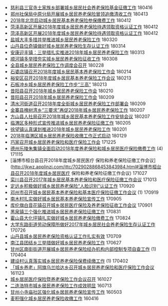 - [慈利县三官寺土家族乡部署城乡居民社会养老保险基金征缴工作](http://jkwz.applinzi.com/ittc/7092606554576782346.html#慈利县三官寺土家族乡部署城乡居民社会养老保险基金征缴工作)  180416 
- [郑州社保局中原分局开展城乡居民养老保险冒领追缴清收工作](http://jkwz.applinzi.com/ittc/7091514920615281680.html#郑州社保局中原分局开展城乡居民养老保险冒领追缴清收工作)  180413 
- [2018年北京启动城乡居民基本养老保险参保缴费工作](http://jkwz.applinzi.com/ittc/7091040425295217680.html#2018年北京启动城乡居民基本养老保险参保缴费工作)  180412 
- [菏泽高新区开展2018年度城乡居民养老保险待遇领取资格认证工作](http://jkwz.applinzi.com/ittc/7091037387025286150.html#菏泽高新区开展2018年度城乡居民养老保险待遇领取资格认证工作)  180412 
- [菏泽高新区开展2018年度城乡居民养老保险待遇领取资格认证工作](http://jkwz.applinzi.com/ittc/7090957218365309963.html#菏泽高新区开展2018年度城乡居民养老保险待遇领取资格认证工作)  180412 
- [盐城大丰多措并举推进城乡居民养老保险工作](http://jkwz.applinzi.com/ittc/7082506982244484102.html#盐城大丰多措并举推进城乡居民养老保险工作)  180320 
- [山丹县位奇镇做好城乡居民养老保险生存认证工作](http://jkwz.applinzi.com/ittc/7080267307576460298.html#山丹县位奇镇做好城乡居民养老保险生存认证工作)  180314 
- [安康迎丰镇：三举措扎实推进2018年城乡居民养老保险工作](http://jkwz.applinzi.com/ittc/7079923079260406801.html#安康迎丰镇：三举措扎实推进2018年城乡居民养老保险工作)  180313 
- [顺河镇多举措夯实城乡居民养老保险征收工作](http://jkwz.applinzi.com/ittc/7078025900761547793.html#顺河镇多举措夯实城乡居民养老保险征收工作)  180308 
- [全县城乡居民养老保险工作调度会召开](http://jkwz.applinzi.com/ittc/7074994737839080465.html#全县城乡居民养老保险工作调度会召开)  180228 
- [石婆店镇召开2018年度城乡居民基本养老保险工作会](http://jkwz.applinzi.com/ittc/7069851599617147920.html#石婆店镇召开2018年度城乡居民基本养老保险工作会)  180214 
- [裕安区召开2018年度城乡居民基本养老保险工作会议](http://jkwz.applinzi.com/ittc/7069589768386380816.html#裕安区召开2018年度城乡居民基本养老保险工作会议)  180213 
- [石板冲乡城乡居民养老保险工作步“三高”](http://jkwz.applinzi.com/ittc/7069580724913308682.html#石板冲乡城乡居民养老保险工作步“三高”)  180213 
- [昔阳县召开2018年城乡居民养老保险工作会](http://jkwz.applinzi.com/ittc/7068385971840484369.html#昔阳县召开2018年城乡居民养老保险工作会)  180210 
- [昔阳县召开2018年城乡居民养老保险工作会](http://jkwz.applinzi.com/ittc/7068119543694492679.html#昔阳县召开2018年城乡居民养老保险工作会)  180209 
- [清水河街道召开2018年度全街城乡居民养老保险工作部署会](http://jkwz.applinzi.com/ittc/7068110755121857553.html#清水河街道召开2018年度全街城乡居民养老保险工作部署会)  180209 
- [金寨县槐树湾乡“三要求”再促2018年城乡居民养老保险工作](http://jkwz.applinzi.com/ittc/7067363402278503430.html#金寨县槐树湾乡“三要求”再促2018年城乡居民养老保险工作)  180207 
- [方山县人社局召开2018年城乡居民基本养老保险工作安排会议](http://jkwz.applinzi.com/ittc/7067261619443074054.html#方山县人社局召开2018年城乡居民基本养老保险工作安排会议)  180207 
- [临渭区多种形式宣传推进城乡居民养老保险征缴工作](http://jkwz.applinzi.com/ittc/7066614184609842187.html#临渭区多种形式宣传推进城乡居民养老保险征缴工作)  180205 
- [徐望镇认真谋划推进2018年城乡居民养老保险工作](http://jkwz.applinzi.com/ittc/7065079615133844497.html#徐望镇认真谋划推进2018年城乡居民养老保险工作)  180201 
- [2018年临渭区城乡居民养老保险收缴工作正式启动](http://jkwz.applinzi.com/ittc/7064096733179413514.html#2018年临渭区城乡居民养老保险收缴工作正式启动)  180129 
- [巧家召开城乡居民养老保险和医疗保险工作会](http://jkwz.applinzi.com/ittc/7051048385597932561.html#巧家召开城乡居民养老保险和医疗保险工作会)  171225 
- [德州乐陵朱集镇全面启动2018年度养老保险和城乡居民医疗保险缴费工作](http://jkwz.applinzi.com/ittc/7036095001598100497.html#德州乐陵朱集镇全面启动2018年度养老保险和城乡居民医疗保险缴费工作) (4) 171115 
- [淄博市桓台县召开2018年度城乡居民医疗 保险和养老保险征缴工作会议](http://jkwz.applinzi.com/ittc/7029028868453843984.html#淄博市桓台县召开2018年度城乡居民医疗 保险和养老保险征缴工作会议)  171027 
- [栾川县召开2017年城乡居民基本养老保险和医疗保险征缴工作会议](http://jkwz.applinzi.com/ittc/7023998862019265552.html#栾川县召开2017年城乡居民基本养老保险和医疗保险征缴工作会议)  171013 
- [定远乡积极做好城乡居民养老保险“人脸识别”认证工作](http://jkwz.applinzi.com/ittc/7015435135565169681.html#定远乡积极做好城乡居民养老保险“人脸识别”认证工作)  170920 
- [邓州市召开城乡居民基本养老保险和基本医疗保险征缴工作会议](http://jkwz.applinzi.com/ittc/7015111796715947025.html#邓州市召开城乡居民基本养老保险和基本医疗保险征缴工作会议) (1) 170919 
- [南木村扎实做好城乡居民基本养老保险宣传工作](http://jkwz.applinzi.com/ittc/7009873227562877969.html#南木村扎实做好城乡居民基本养老保险宣传工作)  170905 
- [库伦旗白音花镇召开城乡居民医疗保险及养老保险征收工作会议](http://jkwz.applinzi.com/ittc/7008400168037385232.html#库伦旗白音花镇召开城乡居民医疗保险及养老保险征收工作会议)  170901 
- [黑泉镇三个强化推进城乡居民养老保险征缴工作](http://jkwz.applinzi.com/ittc/7007941162248438801.html#黑泉镇三个强化推进城乡居民养老保险征缴工作)  170831 
- [霍山县大化坪镇扎实做好城乡居民养老保险缴费工作](http://jkwz.applinzi.com/ittc/7005188017114055440.html#霍山县大化坪镇扎实做好城乡居民养老保险缴费工作)  170824 
- [大学东路街道劳动保障所做好2017年城乡居民社会养老保险生存认证工作](http://jkwz.applinzi.com/ittc/6994551102836835345.html#大学东路街道劳动保障所做好2017年城乡居民社会养老保险生存认证工作)  170726 
- [山丹县城乡居民养老保险资格认证工作扎实有效](http://jkwz.applinzi.com/ittc/6988267361470514192.html#山丹县城乡居民养老保险资格认证工作扎实有效)  170709 
- [南江县团结乡三举措做好城乡居民养老保险工作](http://jkwz.applinzi.com/ittc/6983957381577704453.html#南江县团结乡三举措做好城乡居民养老保险工作)  170627 
- [甘州区南街街道开展城乡居民养老保险经办机构内部控制专项自查工作](http://jkwz.applinzi.com/ittc/6952686397814211589.html#甘州区南街街道开展城乡居民养老保险经办机构内部控制专项自查工作) (1) 170404 
- [建设村认真落实城乡居民养老保险保费续缴工作](http://jkwz.applinzi.com/ittc/6951971826069668868.html#建设村认真落实城乡居民养老保险保费续缴工作) (1) 170402 
- [「城乡养老」阿旗乌兰哈达乡召开城乡居民养老保险和医疗保险工作会议](http://jkwz.applinzi.com/ittc/6903813525046035460.html#「城乡养老」阿旗乌兰哈达乡召开城乡居民养老保险和医疗保险工作会议)  161123 
- [城乡居民医疗保险暨养老保险工作会议召开](http://jkwz.applinzi.com/ittc/6893600192888046597.html#城乡居民医疗保险暨养老保险工作会议召开)  161027 
- [二连浩特市城乡居民养老保险工作成效明显](http://jkwz.applinzi.com/ittc/6854282781798171653.html#二连浩特市城乡居民养老保险工作成效明显)  160713 
- [甘州小寺庙社区强化城乡居民养老保险宣传工作](http://jkwz.applinzi.com/ittc/6827934091424826372.html#甘州小寺庙社区强化城乡居民养老保险宣传工作)  160503 
- [麦积强化城乡居民养老保险收缴工作](http://jkwz.applinzi.com/ittc/6821680143772681221.html#麦积强化城乡居民养老保险收缴工作)  160416 
